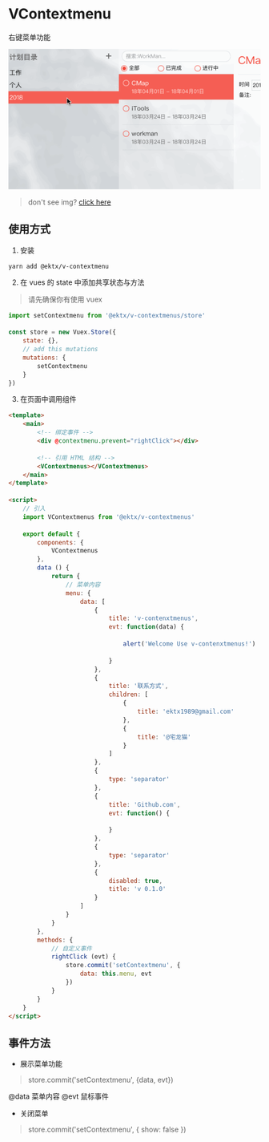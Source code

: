 # VContextmenu

右键菜单功能

![demo](./Doc/demo.gif)

> don't see img? [click here](https://github.com/ektx/v-contextmenu)

## 使用方式

1. 安装

```shell
yarn add @ektx/v-contextmenu
```

2. 在 vues 的 state 中添加共享状态与方法

> 请先确保你有使用 vuex

```javascript
import setContextmenu from '@ektx/v-contextmenus/store'

const store = new Vuex.Store({
	state: {},
	// add this mutations
	mutations: {
		setContextmenu
	}
})
```

3. 在页面中调用组件

```html
<template>
	<main>
		<!-- 绑定事件 -->
		<div @contextmenu.prevent="rightClick"></div>

		<!-- 引用 HTML 结构 -->
		<VContextmenus></VContextmenus>
	</main>
</template>

<script>
	// 引入
	import VContextmenus from '@ektx/v-contextmenus'

	export default {
		components: {
			VContextmenus
		},
		data () {
			return {
				// 菜单内容
				menu: {
					data: [
						{
							title: 'v-contenxtmenus',
							evt: function(data) {

								alert('Welcome Use v-contenxtmenus!')
								
							}
						},
						{
							title: '联系方式',
							children: [
								{
									title: 'ektx1989@gmail.com'
								},
								{
									title: '@宅龙猫'
								}
							]
						},
						{
							type: 'separator'
						},
						{
							title: 'Github.com',
							evt: function() {

							}
						},
						{
							type: 'separator'
						},
						{
							disabled: true,
							title: 'v 0.1.0'
						}
					]
				}
			}
		},
		methods: {
			// 自定义事件
			rightClick (evt) {
				store.commit('setContextmenu', {
					data: this.menu, evt
				})
			}
		}
	}
</script>
```

## 事件方法

* 展示菜单功能

> store.commit('setContextmenu', {data, evt})

@data 菜单内容
@evt 鼠标事件


* 关闭菜单

> store.commit('setContextmenu', { show: false })

